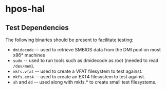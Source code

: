 # hpos-hal

## Test Dependencies

The following binaries should be present to facilitate testing:

* `dmidecode` -- used to retrieve SMBIOS data from the DMI pool on most x86* machines
* `sudo` -- used to run tools such as dmidecode as root (needed to read `/dev/mem`).
* `mkfs.vfat` -- used to create a VFAT filesystem to test against.
* `mkfs.ext4` -- used to create an EXT4 filesystem to test against.
* `sh` and `dd` -- used along with mkfs.* to create small test filesystems.
